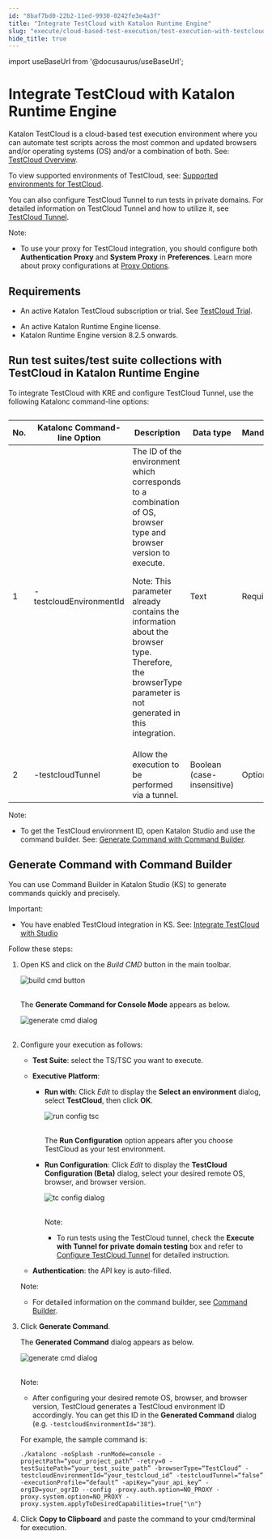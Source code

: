 ```yaml
---
id: "8baf7bd0-22b2-11ed-9930-0242fe3e4a3f"
title: "Integrate TestCloud with Katalon Runtime Engine"
slug: "execute/cloud-based-test-execution/test-execution-with-testcloud/integrate-testcloud-with-katalon-runtime-engine"
hide_title: true
---
```

import useBaseUrl from '@docusaurus/useBaseUrl';


# <a id="id" class="anchor_top_offset"/><a id="ariaid-title1" class="anchor_top_offset"/>Integrate TestCloud with Katalon Runtime Engine

<p xmlns="http://www.w3.org/1999/xhtml" className="p">Katalon TestCloud is a cloud-based test execution environment where you can automate test scripts across the most common and updated browsers and/or operating systems (OS) and/or a combination of both. See: <a className="xref" href="/execute/cloud-based-test-execution/test-execution-with-testcloud/testcloud-overview">TestCloud Overview</a>.</p> 
<p xmlns="http://www.w3.org/1999/xhtml" className="p">To view supported environments of <span className="ph">TestCloud</span>, see: <a className="xref" href="/general-information/supported-environments/supported-environments-for-katalon-testcloud">Supported environments for TestCloud</a>.</p> 
<p xmlns="http://www.w3.org/1999/xhtml" className="p">You can also configure TestCloud Tunnel to run tests in private domains. For detailed information on TestCloud Tunnel and how to utilize it, see <a className="xref" href="/execute/cloud-based-test-execution/test-execution-with-testcloud/testcloud-tunnel">TestCloud Tunnel</a>.</p> 
<div xmlns="http://www.w3.org/1999/xhtml" className="note note note_note"><span className="note__title">Note:</span> <ul className="ul"><li className="li"><p className="p">To use your proxy for TestCloud integration, you should configure both <strong className="ph b">Authentication Proxy</strong> and <strong className="ph b">System Proxy</strong> in <strong className="ph b">Preferences</strong>. Learn more about proxy configurations at <a className="xref" href="/execute/katalon-runtime-engine/command-line-syntax-in-katalon-runtime-engine#id_5">Proxy Options</a>.</p></li></ul></div>

## Requirements

<ul xmlns="http://www.w3.org/1999/xhtml" className="ul"><li className="li"><p className="p">An active Katalon TestCloud subscription or trial. See <a className="xref" href="/administer/katalon-platform-packages/testcloud-feature-comparison#id_2">TestCloud Trial</a>.</p></li><li className="li">An active Katalon Runtime Engine license.</li><li className="li">Katalon Runtime Engine version 8.2.5 onwards.</li></ul> 

## <a id="id_1" class="anchor_top_offset"/>Run test suites/test suite collections with TestCloud in Katalon Runtime Engine

<p xmlns="http://www.w3.org/1999/xhtml" className="p">To integrate TestCloud with KRE and configure TestCloud Tunnel, use the following Katalonc command-line options:</p> 
<table xmlns="http://www.w3.org/1999/xhtml" className="table anchor_top_offset" id="id_1__830fa548-f784-4576-a6e6-cfe636d3135c"><caption /><thead className="thead"><tr className><th className="entry anchor_top_offset" id="id_1__830fa548-f784-4576-a6e6-cfe636d3135c__entry__1"> No.</th><th className="entry anchor_top_offset" id="id_1__830fa548-f784-4576-a6e6-cfe636d3135c__entry__2"> Katalonc Command-line Option</th><th className="entry anchor_top_offset" id="id_1__830fa548-f784-4576-a6e6-cfe636d3135c__entry__3"> Description</th><th className="entry anchor_top_offset" id="id_1__830fa548-f784-4576-a6e6-cfe636d3135c__entry__4"> Data type</th><th className="entry anchor_top_offset" id="id_1__830fa548-f784-4576-a6e6-cfe636d3135c__entry__5"> Mandatory</th></tr></thead><tbody className="tbody"><tr className><td className="entry" headers="id_1__830fa548-f784-4576-a6e6-cfe636d3135c__entry__1 id_1__830fa548-f784-4576-a6e6-cfe636d3135c__entry__2 id_1__830fa548-f784-4576-a6e6-cfe636d3135c__entry__3 id_1__830fa548-f784-4576-a6e6-cfe636d3135c__entry__4 id_1__830fa548-f784-4576-a6e6-cfe636d3135c__entry__5 "> 1</td><td className="entry" headers="id_1__830fa548-f784-4576-a6e6-cfe636d3135c__entry__1 id_1__830fa548-f784-4576-a6e6-cfe636d3135c__entry__2 id_1__830fa548-f784-4576-a6e6-cfe636d3135c__entry__3 id_1__830fa548-f784-4576-a6e6-cfe636d3135c__entry__4 id_1__830fa548-f784-4576-a6e6-cfe636d3135c__entry__5 "> -testcloudEnvironmentId</td><td className="entry" headers="id_1__830fa548-f784-4576-a6e6-cfe636d3135c__entry__1 id_1__830fa548-f784-4576-a6e6-cfe636d3135c__entry__2 id_1__830fa548-f784-4576-a6e6-cfe636d3135c__entry__3 id_1__830fa548-f784-4576-a6e6-cfe636d3135c__entry__4 id_1__830fa548-f784-4576-a6e6-cfe636d3135c__entry__5 "> The ID of the environment which corresponds to a combination of OS, browser type and browser version to execute.<p className="p"> Note: This parameter already contains the information about the browser type. Therefore, the browserType parameter is not generated in this integration.</p></td><td className="entry" headers="id_1__830fa548-f784-4576-a6e6-cfe636d3135c__entry__1 id_1__830fa548-f784-4576-a6e6-cfe636d3135c__entry__2 id_1__830fa548-f784-4576-a6e6-cfe636d3135c__entry__3 id_1__830fa548-f784-4576-a6e6-cfe636d3135c__entry__4 id_1__830fa548-f784-4576-a6e6-cfe636d3135c__entry__5 "> Text</td><td className="entry" headers="id_1__830fa548-f784-4576-a6e6-cfe636d3135c__entry__1 id_1__830fa548-f784-4576-a6e6-cfe636d3135c__entry__2 id_1__830fa548-f784-4576-a6e6-cfe636d3135c__entry__3 id_1__830fa548-f784-4576-a6e6-cfe636d3135c__entry__4 id_1__830fa548-f784-4576-a6e6-cfe636d3135c__entry__5 "> Required</td></tr><tr className><td className="entry" headers="id_1__830fa548-f784-4576-a6e6-cfe636d3135c__entry__1 id_1__830fa548-f784-4576-a6e6-cfe636d3135c__entry__2 id_1__830fa548-f784-4576-a6e6-cfe636d3135c__entry__3 id_1__830fa548-f784-4576-a6e6-cfe636d3135c__entry__4 id_1__830fa548-f784-4576-a6e6-cfe636d3135c__entry__5 "> 2</td><td className="entry" headers="id_1__830fa548-f784-4576-a6e6-cfe636d3135c__entry__1 id_1__830fa548-f784-4576-a6e6-cfe636d3135c__entry__2 id_1__830fa548-f784-4576-a6e6-cfe636d3135c__entry__3 id_1__830fa548-f784-4576-a6e6-cfe636d3135c__entry__4 id_1__830fa548-f784-4576-a6e6-cfe636d3135c__entry__5 "> -testcloudTunnel</td><td className="entry" headers="id_1__830fa548-f784-4576-a6e6-cfe636d3135c__entry__1 id_1__830fa548-f784-4576-a6e6-cfe636d3135c__entry__2 id_1__830fa548-f784-4576-a6e6-cfe636d3135c__entry__3 id_1__830fa548-f784-4576-a6e6-cfe636d3135c__entry__4 id_1__830fa548-f784-4576-a6e6-cfe636d3135c__entry__5 "> Allow the execution to be performed via a tunnel.</td><td className="entry" headers="id_1__830fa548-f784-4576-a6e6-cfe636d3135c__entry__1 id_1__830fa548-f784-4576-a6e6-cfe636d3135c__entry__2 id_1__830fa548-f784-4576-a6e6-cfe636d3135c__entry__3 id_1__830fa548-f784-4576-a6e6-cfe636d3135c__entry__4 id_1__830fa548-f784-4576-a6e6-cfe636d3135c__entry__5 "> Boolean (case-insensitive)</td><td className="entry" headers="id_1__830fa548-f784-4576-a6e6-cfe636d3135c__entry__1 id_1__830fa548-f784-4576-a6e6-cfe636d3135c__entry__2 id_1__830fa548-f784-4576-a6e6-cfe636d3135c__entry__3 id_1__830fa548-f784-4576-a6e6-cfe636d3135c__entry__4 id_1__830fa548-f784-4576-a6e6-cfe636d3135c__entry__5 "> Optional</td></tr></tbody></table> 
<div xmlns="http://www.w3.org/1999/xhtml" className="note note note_note"><span className="note__title">Note:</span> <ul className="ul"><li className="li">To get the TestCloud environment ID, open Katalon Studio and use the command builder. See: <a className="xref" href="/execute/cloud-based-test-execution/test-execution-with-testcloud/integrate-testcloud-with-katalon-runtime-engine#id_2">Generate Command with Command Builder</a>.</li></ul></div>

## <a id="id_2" class="anchor_top_offset"/>Generate Command with Command Builder

<p xmlns="http://www.w3.org/1999/xhtml" className="p">You can use Command Builder in Katalon Studio (KS) to generate commands quickly and precisely.</p> 
<div xmlns="http://www.w3.org/1999/xhtml" className="note important note_important"><span className="note__title">Important:</span> <ul className="ul"><li className="li"><p className="p">You have enabled TestCloud integration in KS. See: <a className="xref" href="/execute/cloud-based-test-execution/test-execution-with-testcloud/use-testcloud-in-katalon-studio">Integrate TestCloud with Studio</a></p></li></ul></div>
<p xmlns="http://www.w3.org/1999/xhtml" className="p">Follow these steps:</p> 
<ol xmlns="http://www.w3.org/1999/xhtml" className="ol"><li className="li"><p className="p">Open KS and click on the <em className="ph i">Build CMD</em> button in the main toolbar.</p><p className="p"><img className="image" src={useBaseUrl("https://github.com/katalon-studio/docs-images/raw/master/katalon-testcloud/studio-integration/comand-builder-icon.png")} alt="build cmd button" /><br /><br /></p><p className="p">The <strong className="ph b">Generate Command for Console Mode</strong> appears as below.</p><p className="p"><img className="image" src={useBaseUrl("https://github.com/katalon-studio/docs-images/raw/master/katalon-testcloud/studio-integration/kre-executive-platform.png")} alt="generate cmd dialog" /><br /><br /></p></li><li className="li"><p className="p">Configure your execution as follows:</p><ul className="ul"><li className="li"> <strong className="ph b">Test Suite</strong>: select the TS/TSC you want to execute.</li><li className="li"><p className="p"> <strong className="ph b">Executive Platform</strong>:</p><ul className="ul"><li className="li"><p className="p"> <strong className="ph b">Run with</strong>: Click <em className="ph i">Edit</em> to display the <strong className="ph b">Select an environment</strong> dialog, select <strong className="ph b">TestCloud</strong>, then click <strong className="ph b">OK</strong>.</p><p className="p"><img className="image" src={useBaseUrl("https://github.com/katalon-studio/docs-images/raw/master/katalon-testcloud/studio-integration/run-tsc-testcloud-as-environment.png")} width={500} alt="run config tsc" /><br /><br /></p><p className="p">The <strong className="ph b">Run Configuration</strong> option appears after you choose TestCloud as your test environment.</p></li><li className="li"><p className="p"> <strong className="ph b">Run Configuration</strong>: Click <em className="ph i">Edit</em> to display the <strong className="ph b">TestCloud Configuration (Beta)</strong> dialog, select your desired remote OS, browser, and browser version.</p><p className="p"><img className="image" src={useBaseUrl("https://github.com/katalon-studio/docs-images/raw/master/katalon-testcloud/studio-integration/tunnel-setup-helper-link.png")} width={500} alt="tc config dialog" /><br /><br /></p><div className="note note note_note"><span className="note__title">Note:</span> <ul className="ul"><li className="li"><p className="p">To run tests using the TestCloud tunnel, check the <strong className="ph b">Execute with Tunnel for private domain testing</strong> box and refer to <a className="xref" href="/execute/cloud-based-test-execution/test-execution-with-testcloud/use-testcloud-in-katalon-studio#task-3854">Configure TestCloud Tunnel</a> for detailed instruction.</p></li></ul></div></li></ul></li><li className="li"><p className="p"> <strong className="ph b">Authentication</strong>: the API key is auto-filled.</p></li></ul><div className="note note note_note"><span className="note__title">Note:</span> <ul className="ul"><li className="li"><p className="p">For detailed information on the command builder, see <a className="xref" href="/execute/katalon-runtime-engine/command-line-syntax-in-katalon-runtime-engine#id_10">Command Builder</a>.</p></li></ul></div></li><li className="li"><p className="p">Click <strong className="ph b">Generate Command</strong>.</p><p className="p">The <strong className="ph b">Generated Command</strong> dialog appears as below.</p><p className="p"><img className="image" src={useBaseUrl("https://github.com/katalon-studio/docs-images/raw/master/katalon-testcloud/studio-integration/generated-command-grey-cover.png")} width={600} alt="generate cmd dialog" /><br /><br /></p><div className="note note note_note"><span className="note__title">Note:</span> <ul className="ul"><li className="li"><p className="p">After configuring your desired remote OS, browser, and browser version, TestCloud generates a TestCloud environment ID accordingly. You can get this ID in the <strong className="ph b">Generated Command</strong> dialog (e.g. <code className="ph codeph">-testcloudEnvironmentId="38"</code>).</p></li></ul></div><p className="p">For example, the sample command is:</p><pre className="pre codeblock"><code>./katalonc -noSplash -runMode=console -projectPath=“your_project_path” -retry=0 -testSuitePath=“your_test_suite_path” -browserType=“TestCloud” -testcloudEnvironmentId=“your_testcloud_id” -testcloudTunnel=“false” -executionProfile=“default” -apiKey=“your_api_key” -orgID=your_ogrID --config -proxy.auth.option=NO_PROXY -proxy.system.option=NO_PROXY -proxy.system.applyToDesiredCapabilities=true{"\n"}</code></pre></li><li className="li"><p className="p">Click <strong className="ph b">Copy to Clipboard</strong> and paste the command to your cmd/terminal for execution.</p></li></ol> 

